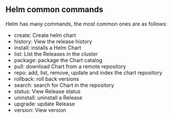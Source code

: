 ## Helm common commands

Helm has many commands, the most common ones are as follows:

- create: Create helm chart
- history: View the release history
- install: installs a Helm Chart
- list: List the Releases in the cluster
- package: package the Chart catalog
- pull: download Chart from a remote repository
- repo: add, list, remove, update and index the chart repository
- rollback: roll back versions
- search: search for Chart in the repository
- status: View Release status
- uninstall: uninstall a Release
- upgrade: update Release
- version: View version
